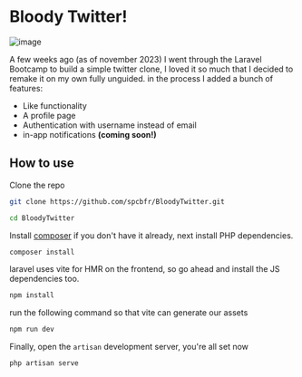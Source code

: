 # Bloody Twitter!
![image](https://github.com/spcbfr/BloodyTwitter/assets/77839865/5c1cecab-7ad2-4ddb-8284-ffaa0b2b6c26)

A few weeks ago (as of november 2023) I went through the Laravel Bootcamp to build a simple twitter clone, I loved it so much that I decided to remake it on my own fully unguided. in the process I added a bunch of features:

- Like functionality
- A profile page
- Authentication with username instead of email
- in-app notifications **(coming soon!)**

## How to use

Clone the repo

```bash
git clone https://github.com/spcbfr/BloodyTwitter.git

cd BloodyTwitter
```

Install [composer](https://getcomposer.org/download/) if you don't have it already, next install PHP dependencies.

```bash
composer install
```

laravel uses vite for HMR on the frontend, so go ahead and install the JS dependencies too.

```bash
npm install
```

run the following command so that vite can generate our assets

```bash
npm run dev
```

Finally, open the `artisan` development server, you're all set now

```bash
php artisan serve
```
